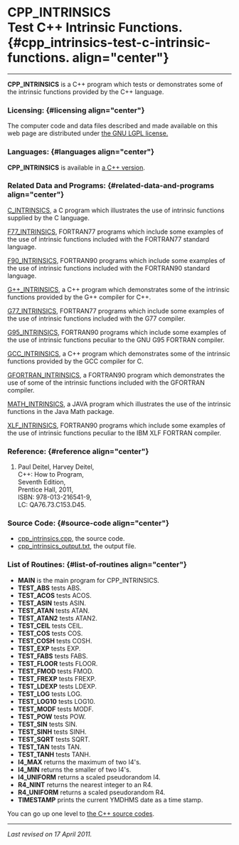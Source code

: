 CPP\_INTRINSICS\
Test C++ Intrinsic Functions. {#cpp_intrinsics-test-c-intrinsic-functions. align="center"}
=============================

------------------------------------------------------------------------

**CPP\_INTRINSICS** is a C++ program which tests or demonstrates some of
the intrinsic functions provided by the C++ language.

### Licensing: {#licensing align="center"}

The computer code and data files described and made available on this
web page are distributed under [the GNU LGPL
license.](../../txt/gnu_lgpl.txt)

### Languages: {#languages align="center"}

**CPP\_INTRINSICS** is available in [a C++
version](../../master/cpp_intrinsics/cpp_intrinsics.md).

### Related Data and Programs: {#related-data-and-programs align="center"}

[C\_INTRINSICS](../../c_src/c_intrinsics/c_intrinsics.md), a C program
which illustrates the use of intrinsic functions supplied by the C
language.

[F77\_INTRINSICS](../../f77_src/f77_intrinsics/f77_intrinsics.md),
FORTRAN77 programs which include some examples of the use of intrinsic
functions included with the FORTRAN77 standard language.

[F90\_INTRINSICS](../../f90_src/f90_intrinsics/f90_intrinsics.md),
FORTRAN90 programs which include some examples of the use of intrinsic
functions included with the FORTRAN90 standard language.

[G++\_INTRINSICS](../../master/g++_intrinsics/g++_intrinsics.md), a
C++ program which demonstrates some of the intrinsic functions provided
by the G++ compiler for C++.

[G77\_INTRINSICS](../../f77_src/g77_intrinsics/g77_intrinsics.md),
FORTRAN77 programs which include some examples of the use of intrinsic
functions included with the G77 compiler.

[G95\_INTRINSICS](../../f_src/g95_intrinsics/g95_intrinsics.md),
FORTRAN90 programs which include some examples of the use of intrinsic
functions peculiar to the GNU G95 FORTRAN compiler.

[GCC\_INTRINSICS](../../c_src/gcc_intrinsics/gcc_intrinsics.md), a C++
program which demonstrates some of the intrinsic functions provided by
the GCC compiler for C.

[GFORTRAN\_INTRINSICS](../../f_src/gfortran_intrinsics/gfortran_intrinsics.md),
a FORTRAN90 program which demonstrates the use of some of the intrinsic
functions included with the GFORTRAN compiler.

[MATH\_INTRINSICS](../../java_src/math_intrinsics/math_intrinsics.md),
a JAVA program which illustrates the use of the intrinsic functions in
the Java Math package.

[XLF\_INTRINSICS](../../f_src/xlf_intrinsics/xlf_intrinsics.md),
FORTRAN90 programs which include some examples of the use of intrinsic
functions peculiar to the IBM XLF FORTRAN compiler.

### Reference: {#reference align="center"}

1.  Paul Deitel, Harvey Deitel,\
    C++: How to Program,\
    Seventh Edition,\
    Prentice Hall, 2011,\
    ISBN: 978-013-216541-9,\
    LC: QA76.73.C153.D45.

### Source Code: {#source-code align="center"}

-   [cpp\_intrinsics.cpp](cpp_intrinsics.cpp), the source code.
-   [cpp\_intrinsics\_output.txt](cpp_intrinsics_output.txt), the output
    file.

### List of Routines: {#list-of-routines align="center"}

-   **MAIN** is the main program for CPP\_INTRINSICS.
-   **TEST\_ABS** tests ABS.
-   **TEST\_ACOS** tests ACOS.
-   **TEST\_ASIN** tests ASIN.
-   **TEST\_ATAN** tests ATAN.
-   **TEST\_ATAN2** tests ATAN2.
-   **TEST\_CEIL** tests CEIL.
-   **TEST\_COS** tests COS.
-   **TEST\_COSH** tests COSH.
-   **TEST\_EXP** tests EXP.
-   **TEST\_FABS** tests FABS.
-   **TEST\_FLOOR** tests FLOOR.
-   **TEST\_FMOD** tests FMOD.
-   **TEST\_FREXP** tests FREXP.
-   **TEST\_LDEXP** tests LDEXP.
-   **TEST\_LOG** tests LOG.
-   **TEST\_LOG10** tests LOG10.
-   **TEST\_MODF** tests MODF.
-   **TEST\_POW** tests POW.
-   **TEST\_SIN** tests SIN.
-   **TEST\_SINH** tests SINH.
-   **TEST\_SQRT** tests SQRT.
-   **TEST\_TAN** tests TAN.
-   **TEST\_TANH** tests TANH.
-   **I4\_MAX** returns the maximum of two I4's.
-   **I4\_MIN** returns the smaller of two I4's.
-   **I4\_UNIFORM** returns a scaled pseudorandom I4.
-   **R4\_NINT** returns the nearest integer to an R4.
-   **R4\_UNIFORM** returns a scaled pseudorandom R4.
-   **TIMESTAMP** prints the current YMDHMS date as a time stamp.

You can go up one level to [the C++ source codes](../cpp_src.md).

------------------------------------------------------------------------

*Last revised on 17 April 2011.*
